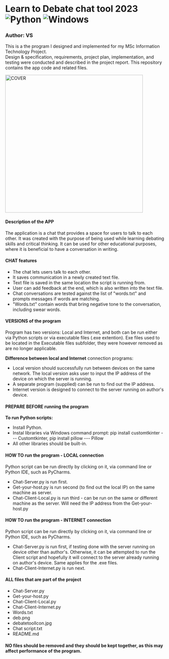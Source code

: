 # Learn to Debate chat tool 2023 ![Python](https://img.shields.io/badge/python-3670A0?style=for-the-badge&logo=python&logoColor=ffdd54) ![Windows](https://img.shields.io/badge/Windows-0078D6?style=for-the-badge&logo=windows&logoColor=white)
### Author: VS

This is a the program I designed and implemented for my MSc Information Technology Project. <br>
Design & specification, requirements, project plan, implementation, and testing were conducted and described in the project report.
This repository contains the app code and related files.

<img width="436" alt="COVER" src="https://github.com/wikuskina/pythonProject7/assets/50303995/35bc507a-a837-4222-a4d2-47b3da92c961">



#### Description of the APP
The application is a chat that provides a space for users to talk to each other. It was created with the purpose of being used while learning debating skills and critical thinking. It can be used for other educational purposes, where it is beneficial to have a conversation in writing. 

#### CHAT features
- The chat lets users talk to each other.
- It saves communication in a newly created text file.
- Text file is saved in the same location the script is running from.
- User can add feedback at the end, which is also written into the text file.
- Chat conversations are tested against the list of "words.txt" and prompts messages if words are matching.
- "Words.txt" contain words that bring negative tone to the conversation, including swear words. 

#### VERSIONS of the program
Program has two versions: Local and Internet, and both can be run either via Python scripts or via executable files (.exe extention). Exe files used to be located in the 
Executable files subfolder, they were however removed as are no longer applicable.

**Difference between local and Internet** connection programs:
- Local version should successfully run between devices on the same network. The local version asks user to input the IP address of the device on which the server is running.
- A separate program (supplied) can be run to find out the IP address.
- Internet version is designed to connect to the server running on author's device.
 
#### PREPARE BEFORE running the program
**To run Python scripts:**
- Install Python.
- Instal libraries via Windows command prompt: pip install customtkinter  --- Customtkinter, pip install pillow   --- Pillow
- All other libraries should be built-in.

#### HOW TO run the program - LOCAL connection
Python script can be run directly by clicking on it, via command line or Python IDE, such as PyCharms.
- Chat-Server.py is run first.
- Get-your-host.py is run second (to find out the local IP) on the same machine as server.
- Chat-Client-Local.py is run third - can be run on the same or different machine as the server. Will need the IP address from the Get-your-host.py

#### HOW TO run the program - INTERNET connection
Python script can be run directly by clicking on it, via command line or Python IDE, such as PyCharms.
- Chat-Server.py is run first, if testing done with the server running on device other than author's. Otherwise, it can be attempted to run the Client script and hopefully it will connect to the server already running on author's device. Same applies for the .exe files.
- Chat-Client-Internet.py is run next.

#### ALL files that are part of the project
- Chat-Server.py
- Get-your-host.py
- Chat-Client-Local.py
- Chat-Client-Internet.py
- Words.txt 
- deb.png
- debatetoolIcon.jpg
- Chat script.txt
- README.md

#### NO files should be removed and they should be kept together, as this may affect performance of the program.
